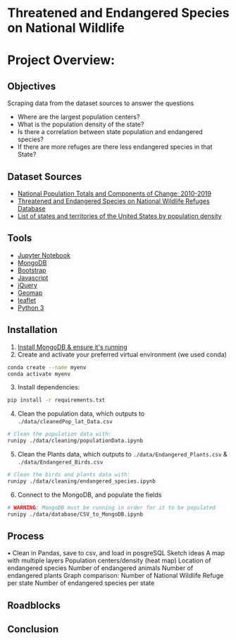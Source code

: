 # Threatened and Endangered Species on National Wildlife

# Project Overview:
## Objectives
Scraping data from the dataset sources to answer the questions
- Where are the largest population centers?
- What is the population density of the state?
- Is there a correlation between state population and endangered species?
- If there are more refuges are there less endangered species in that State?


## Dataset Sources
- [National Population Totals and Components of Change: 2010-2019](https://www.census.gov/data/tables/time-series/demo/popest/2010s-national-total.html)
- [Threatened and Endangered Species on
National Wildlife Refuges Database](https://www.fws.gov/refuges/databases/ThreatenedEndangeredSpecies/ThreatenedEndangered_Display.cfm)
- [List of states and territories of the United States by population density](https://en.wikipedia.org/wiki/List_of_states_and_territories_of_the_United_States_by_population_density)


## Tools
- [Jupyter Notebook](https://jupyter.org/)
- [MongoDB](https://www.mongodb.com/)
- [Bootstrap](https://getbootstrap.com/)
- [Javascript](https://www.javascript.com/)
- [jQuery](https://jquery.com/)
- [Geomap](https://www.geomap.com/)
- [leaflet](https://leafletjs.com/)
- [Python 3](https://www.python.org/download/releases/3.0/)

## Installation
1. [Install MongoDB & ensure it's running](https://docs.mongodb.com/manual/installation/)
2. Create and activate your preferred virtual environment (we used conda)
```bash
conda create --name myenv
conda activate myenv
```
3. Install dependencies:
```bash
pip install -r requirements.txt
```
4. Clean the population data, which outputs to `./data/cleanedPop_lat_Data.csv`
```bash
# Clean the population data with:
runipy ./data/cleaning/populationData.ipynb
```
5. Clean the Plants data, which outputs to  `./data/Endangered_Plants.csv` & `./data/Endangered_Birds.csv`
```bash
# Clean the birds and plants data with:
runipy ./data/cleaning/endangered_species.ipynb
```
6. Connect to the MongoDB, and populate the fields
```bash
# WARNING: MongoDB must be running in order for it to be populated
runipy ./data/database/CSV_to_MongoDB.ipynb
```

## Process
• Clean in Pandas, save to csv, and load in posgreSQL Sketch ideas A map with multiple layers Population centers/density (heat map) Location of endangered species Number of endangered animals Number of endangered plants Graph comparison: Number of National Wildlife Refuge per state Number of endangered species per state

## Roadblocks

## Conclusion
